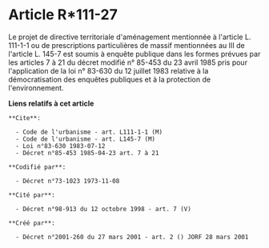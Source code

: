 # Article R*111-27

Le projet de directive territoriale d'aménagement mentionnée à l'article L. 111-1-1 ou de prescriptions particulières de
massif mentionnées au III de l'article L. 145-7 est soumis à enquête publique dans les formes prévues par les articles 7 à 21
du décret modifié n° 85-453 du 23 avril 1985 pris pour l'application de la loi n° 83-630 du 12 juillet 1983 relative à la
démocratisation des enquêtes publiques et à la protection de l'environnement.

**Liens relatifs à cet article**

	**Cite**:

	  - Code de l'urbanisme - art. L111-1-1 (M)
	  - Code de l'urbanisme - art. L145-7 (M)
	  - Loi n°83-630 1983-07-12
	  - Décret n°85-453 1985-04-23 art. 7 à 21

	**Codifié par**:

	  - Décret n°73-1023 1973-11-08

	**Cité par**:

	  - Décret n°98-913 du 12 octobre 1998 - art. 7 (V)

	**Créé par**:

	  - Décret n°2001-260 du 27 mars 2001 - art. 2 () JORF 28 mars 2001
